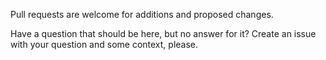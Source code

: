 Pull requests are welcome for additions and proposed changes.

Have a question that should be here, but no answer for it? Create an issue with your question and some context, please.
